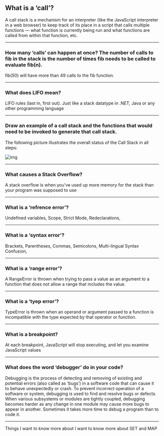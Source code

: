 ## What is a ‘call’?

A call stack is a mechanism for an interpreter (like the JavaScript interpreter in a web browser) to keep track of its place in a script that calls multiple functions — what function is currently being run and what functions are called from within that function, etc.

-----------

### How many ‘calls’ can happen at once? The number of calls to fib in the stack is the number of times fib needs to be called to evaluate fib(n).

fib(50) will have more than 49 calls to the fib function.

-----------

### What does LIFO mean?

LIFO rules (last in, first out). Just like a stack datatype in .NET, Java or any other programming language

-----------

###  Draw an example of a call stack and the functions that would need to be invoked to generate that call stack.

The following picture illustrates the overall status of the Call Stack in all steps:

![img](https://camo.githubusercontent.com/259a4b18ae73fe86ad18e89cee83fd18c85d1b6f245b51803156e84efbd54e9b/68747470733a2f2f7777772e6a6176617363726970747475746f7269616c2e6e65742f77702d636f6e74656e742f75706c6f6164732f323031392f31322f4a6176615363726970742d43616c6c2d537461636b2e706e67)

-----------


### What causes a Stack Overflow?

A stack overflow is when you've used up more memory for the stack than your program was supposed to use

-----------


### What is a ‘refrence error’?
 Undefined variables, Scope, Strict Mode, Redeclarations,

-----------


### What is a ‘syntax error’? 
Brackets, Parentheses, Commas, Semicolons, Multi-lingual Syntax Confusion,

-----------


### What is a ‘range error’?

A RangeError is thrown when trying to pass a value as an argument to a function that does not allow a range that includes the value.

-----------


### What is a ‘tyep error’? 

TypeError is thrown when an operand or argument passed to a function is incompatible with the type expected by that operator or function.

-----------


### What is a breakpoint?

At each breakpoint, JavaScript will stop executing, and let you examine JavaScript values

-----------

### What does the word ‘debugger’ do in your code?

Debugging is the process of detecting and removing of existing and potential errors (also called as ‘bugs’) in a software code that can cause it to behave unexpectedly or crash. To prevent incorrect operation of a software or system, debugging is used to find and resolve bugs or defects. When various subsystems or modules are tightly coupled, debugging becomes harder as any change in one module may cause more bugs to appear in another. Sometimes it takes more time to debug a program than to code it.

-----------

Things I want to know more about
I want to know more about SET and MAP

